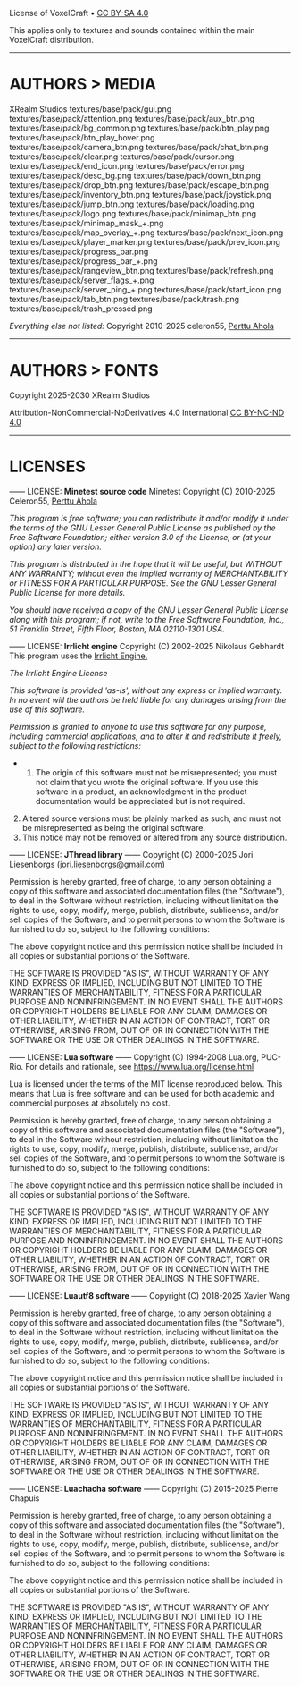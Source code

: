 License of VoxelCraft • [CC BY-SA 4.0](https://creativecommons.org/licenses/by-sa/4.0)

This applies only to textures and sounds contained within the main VoxelCraft distribution.

------------------------------------------

# AUTHORS > MEDIA

XRealm Studios
  textures/base/pack/gui.png
  textures/base/pack/attention.png
  textures/base/pack/aux_btn.png
  textures/base/pack/bg_common.png
  textures/base/pack/btn_play.png
  textures/base/pack/btn_play_hover.png
  textures/base/pack/camera_btn.png
  textures/base/pack/chat_btn.png
  textures/base/pack/clear.png
  textures/base/pack/cursor.png
  textures/base/pack/end_icon.png
  textures/base/pack/error.png
  textures/base/pack/desc_bg.png
  textures/base/pack/down_btn.png
  textures/base/pack/drop_btn.png
  textures/base/pack/escape_btn.png
  textures/base/pack/inventory_btn.png
  textures/base/pack/joystick.png
  textures/base/pack/jump_btn.png
  textures/base/pack/loading.png
  textures/base/pack/logo.png
  textures/base/pack/minimap_btn.png
  textures/base/pack/minimap_mask_+.png
  textures/base/pack/map_overlay_+.png
  textures/base/pack/next_icon.png
  textures/base/pack/player_marker.png
  textures/base/pack/prev_icon.png
  textures/base/pack/progress_bar.png
  textures/base/pack/progress_bar_+.png
  textures/base/pack/rangeview_btn.png
  textures/base/pack/refresh.png
  textures/base/pack/server_flags_+.png
  textures/base/pack/server_ping_+.png
  textures/base/pack/start_icon.png
  textures/base/pack/tab_btn.png
  textures/base/pack/trash.png
  textures/base/pack/trash_pressed.png

_Everything else not listed:_
Copyright 2010-2025 celeron55, [Perttu Ahola](<https://google.gmail.com/celeron55@gmail.com>)

------------------------------------------

# AUTHORS > FONTS

Copyright 2025-2030 XRealm Studios

Attribution-NonCommercial-NoDerivatives 4.0 International [CC BY-NC-ND 4.0](https://creativecommons.org/licenses/by-nc-nd/4.0/)

------------------------------------------

# LICENSES

—— LICENSE: **Minetest source code**
Minetest
Copyright (C) 2010-2025 Celeron55, [Perttu Ahola](<celeron55@gmail.com>)

*This program is free software; you can redistribute it and/or modify
it under the terms of the GNU Lesser General Public License as published by
the Free Software Foundation; either version 3.0 of the License, or
(at your option) any later version.*

*This program is distributed in the hope that it will be useful,
but WITHOUT ANY WARRANTY; without even the implied warranty of
MERCHANTABILITY or FITNESS FOR A PARTICULAR PURPOSE.  See the
GNU Lesser General Public License for more details.*

*You should have received a copy of the GNU Lesser General Public License along
with this program; if not, write to the Free Software Foundation, Inc.,
51 Franklin Street, Fifth Floor, Boston, MA 02110-1301 USA.*



—— LICENSE: **Irrlicht engine**
Copyright (C) 2002-2025 Nikolaus Gebhardt
This program uses the [Irrlicht Engine.](http://irrlicht.sourceforge.net)

 *The Irrlicht Engine License*

*This software is provided 'as-is', without any express or implied
warranty. In no event will the authors be held liable for any damages
arising from the use of this software.*

*Permission is granted to anyone to use this software for any purpose,
including commercial applications, and to alter it and redistribute
it freely, subject to the following restrictions:*

*   1. The origin of this software must not be misrepresented; you
      must not claim that you wrote the original software. If you use
	  this software in a product, an acknowledgment in the product
	  documentation would be appreciated but is not required.
   2. Altered source versions must be plainly marked as such, and must
      not be misrepresented as being the original software.
   3. This notice may not be removed or altered from any source
      distribution.



—— LICENSE: **JThread library** ——
Copyright (C) 2000-2025 Jori Liesenborgs (jori.liesenborgs@gmail.com)

Permission is hereby granted, free of charge, to any person obtaining a
copy of this software and associated documentation files (the "Software"),
to deal in the Software without restriction, including without limitation
the rights to use, copy, modify, merge, publish, distribute, sublicense,
and/or sell copies of the Software, and to permit persons to whom the
Software is furnished to do so, subject to the following conditions:

The above copyright notice and this permission notice shall be included
in all copies or substantial portions of the Software.

THE SOFTWARE IS PROVIDED "AS IS", WITHOUT WARRANTY OF ANY KIND, EXPRESS
OR IMPLIED, INCLUDING BUT NOT LIMITED TO THE WARRANTIES OF MERCHANTABILITY,
FITNESS FOR A PARTICULAR PURPOSE AND NONINFRINGEMENT.  IN NO EVENT SHALL
THE AUTHORS OR COPYRIGHT HOLDERS BE LIABLE FOR ANY CLAIM, DAMAGES OR OTHER
LIABILITY, WHETHER IN AN ACTION OF CONTRACT, TORT OR OTHERWISE, ARISING
FROM, OUT OF OR IN CONNECTION WITH THE SOFTWARE OR THE USE OR OTHER DEALINGS
IN THE SOFTWARE.



—— LICENSE: **Lua software** ——
Copyright (C) 1994-2008 Lua.org, PUC-Rio.
For details and rationale, see https://www.lua.org/license.html

Lua is licensed under the terms of the MIT license reproduced below.
This means that Lua is free software and can be used for both academic
and commercial purposes at absolutely no cost.

Permission is hereby granted, free of charge, to any person obtaining a copy
of this software and associated documentation files (the "Software"), to deal
in the Software without restriction, including without limitation the rights
to use, copy, modify, merge, publish, distribute, sublicense, and/or sell
copies of the Software, and to permit persons to whom the Software is
furnished to do so, subject to the following conditions:

The above copyright notice and this permission notice shall be included in
all copies or substantial portions of the Software.

THE SOFTWARE IS PROVIDED "AS IS", WITHOUT WARRANTY OF ANY KIND, EXPRESS OR
IMPLIED, INCLUDING BUT NOT LIMITED TO THE WARRANTIES OF MERCHANTABILITY,
FITNESS FOR A PARTICULAR PURPOSE AND NONINFRINGEMENT.  IN NO EVENT SHALL THE
AUTHORS OR COPYRIGHT HOLDERS BE LIABLE FOR ANY CLAIM, DAMAGES OR OTHER
LIABILITY, WHETHER IN AN ACTION OF CONTRACT, TORT OR OTHERWISE, ARISING FROM,
OUT OF OR IN CONNECTION WITH THE SOFTWARE OR THE USE OR OTHER DEALINGS IN
THE SOFTWARE.



—— LICENSE: **Luautf8 software** ——
Copyright (C) 2018-2025 Xavier Wang

Permission is hereby granted, free of charge, to any person obtaining a copy
of this software and associated documentation files (the "Software"), to deal
in the Software without restriction, including without limitation the rights
to use, copy, modify, merge, publish, distribute, sublicense, and/or sell
copies of the Software, and to permit persons to whom the Software is
furnished to do so, subject to the following conditions:

The above copyright notice and this permission notice shall be included in all
copies or substantial portions of the Software.

THE SOFTWARE IS PROVIDED "AS IS", WITHOUT WARRANTY OF ANY KIND, EXPRESS OR
IMPLIED, INCLUDING BUT NOT LIMITED TO THE WARRANTIES OF MERCHANTABILITY,
FITNESS FOR A PARTICULAR PURPOSE AND NONINFRINGEMENT. IN NO EVENT SHALL THE
AUTHORS OR COPYRIGHT HOLDERS BE LIABLE FOR ANY CLAIM, DAMAGES OR OTHER
LIABILITY, WHETHER IN AN ACTION OF CONTRACT, TORT OR OTHERWISE, ARISING FROM,
OUT OF OR IN CONNECTION WITH THE SOFTWARE OR THE USE OR OTHER DEALINGS IN THE
SOFTWARE.



—— LICENSE: **Luachacha software** ——
Copyright (C) 2015-2025 Pierre Chapuis

Permission is hereby granted, free of charge, to any person obtaining a copy
of this software and associated documentation files (the "Software"), to deal
in the Software without restriction, including without limitation the rights
to use, copy, modify, merge, publish, distribute, sublicense, and/or sell
copies of the Software, and to permit persons to whom the Software is
furnished to do so, subject to the following conditions:

The above copyright notice and this permission notice shall be included in
all copies or substantial portions of the Software.

THE SOFTWARE IS PROVIDED "AS IS", WITHOUT WARRANTY OF ANY KIND, EXPRESS OR
IMPLIED, INCLUDING BUT NOT LIMITED TO THE WARRANTIES OF MERCHANTABILITY,
FITNESS FOR A PARTICULAR PURPOSE AND NONINFRINGEMENT. IN NO EVENT SHALL THE
AUTHORS OR COPYRIGHT HOLDERS BE LIABLE FOR ANY CLAIM, DAMAGES OR OTHER
LIABILITY, WHETHER IN AN ACTION OF CONTRACT, TORT OR OTHERWISE, ARISING FROM,
OUT OF OR IN CONNECTION WITH THE SOFTWARE OR THE USE OR OTHER DEALINGS IN
THE SOFTWARE.
